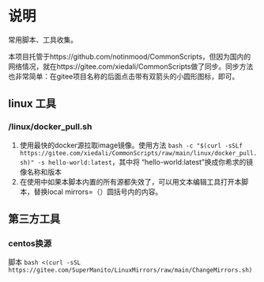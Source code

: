 # 说明
常用脚本、工具收集。

本项目托管于https://github.com/notinmood/CommonScripts，但因为国内的网络情况，就在https://gitee.com/xiedali/CommonScripts做了同步。同步方法也非常简单：在gitee项目名称的后面点击带有双箭头的小圆形图标，即可。

## linux 工具
### /linux/docker_pull.sh 
1. 使用最快的docker源拉取image镜像。使用方法 `bash -c "$(curl -sSLf https://gitee.com/xiedali/CommonScripts/raw/main/linux/docker_pull.sh)" -s hello-world:latest`，其中将 “hello-world:latest”换成你希求的镜像名称和版本
2. 在使用中如果本脚本内置的所有源都失效了，可以用文本编辑工具打开本脚本，替换local mirrors=（）圆括号内的内容。




## 第三方工具

### centos换源
脚本 `bash <(curl -sSL https://gitee.com/SuperManito/LinuxMirrors/raw/main/ChangeMirrors.sh)`